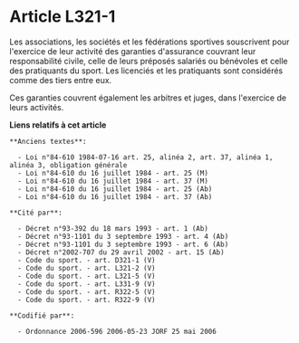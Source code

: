 # Article L321-1

Les associations, les sociétés et les fédérations sportives souscrivent pour l'exercice de leur activité des garanties
d'assurance couvrant leur responsabilité civile, celle de leurs préposés salariés ou bénévoles et celle des pratiquants du
sport. Les licenciés et les pratiquants sont considérés comme des tiers entre eux.

Ces garanties couvrent également les arbitres et juges, dans l'exercice de leurs activités.

**Liens relatifs à cet article**

	**Anciens textes**:

	  - Loi n°84-610 1984-07-16 art. 25, alinéa 2, art. 37, alinéa 1, alinéa 3, obligation générale
	  - Loi n°84-610 du 16 juillet 1984 - art. 25 (M)
	  - Loi n°84-610 du 16 juillet 1984 - art. 37 (M)
	  - Loi n°84-610 du 16 juillet 1984 - art. 25 (Ab)
	  - Loi n°84-610 du 16 juillet 1984 - art. 37 (Ab)

	**Cité par**:

	  - Décret n°93-392 du 18 mars 1993 - art. 1 (Ab)
	  - Décret n°93-1101 du 3 septembre 1993 - art. 4 (Ab)
	  - Décret n°93-1101 du 3 septembre 1993 - art. 6 (Ab)
	  - Décret n°2002-707 du 29 avril 2002 - art. 15 (Ab)
	  - Code du sport. - art. D321-1 (V)
	  - Code du sport. - art. L321-2 (V)
	  - Code du sport. - art. L321-5 (V)
	  - Code du sport. - art. L331-9 (V)
	  - Code du sport. - art. R322-5 (V)
	  - Code du sport. - art. R322-9 (V)

	**Codifié par**:

	  - Ordonnance 2006-596 2006-05-23 JORF 25 mai 2006
